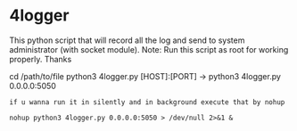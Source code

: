 # 4logger
This python script that will record all the log and send to system administrator (with socket module). Note: Run this script as root for working properly. Thanks

  cd /path/to/file
	python3 4logger.py [HOST]:[PORT] -> python3 4logger.py 0.0.0.0:5050
  
	if u wanna run it in silently and in background execute that by nohup

	nohup python3 4logger.py 0.0.0.0:5050 > /dev/null 2>&1 &

